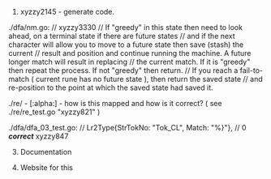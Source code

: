 
1.  xyzzy2145 - generate code.



./dfa/nm.go: 
	// xyzzy3330
	// If "greedy" in this state then need to look ahead, on a terminal state if there are future states
	// and if the next character will allow you to move to a future state then save (stash) the current
	// result and position and continue running the machine.  A future longer match will result in replacing
	// the current match.  If it is "greedy" then repeat the process.  If not "greedy" then return.
	// If you reach a fail-to-match ( current rune has no future state ), then return the saved state
	// and re-position to the point at which the saved state had saved it.



./re/ - [:alpha:] - how is this mapped and how is it correct?  ( see ./re/re_test.go "xyzzy821" )

./dfa/dfa_03_test.go: // Lr2Type{StrTokNo: "Tok_CL", Match: "%}"}, // 0 ***correct*** xyzzy847





3. Documentation

5. Website for this
